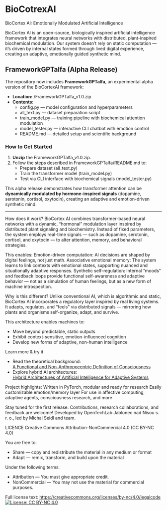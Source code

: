 # BioCotrexAI
BioCortex AI: Emotionally Modulated Artificial Intelligence

BioCortex AI is an open-source, biologically inspired artificial intelligence framework that integrates neural networks with distributed, plant-inspired biochemical modulation.
Our system doesn’t rely on static computation — it’s driven by internal states formed through lived digital experience, creating an adaptive, emotionally guided synthetic mind.

## FrameworkGPTalfa (Alpha Release)

The repository now includes **FrameworkGPTalfa**, an experimental alpha version of the BioCortexAI framework:
- **Location:** /FrameworkGPTalfa_v1.0.zip
- **Contents:**
  - config.py — model configuration and hyperparameters
  - all_text.py — dataset preparation script
  - train_model.py — training pipeline with biochemical attention modulation
  - model_tester.py — interactive CLI chatbot with emotion control
  - README.md — detailed setup and scientific background

### How to Get Started
1. **Unzip** the FrameworkGPTalfa_v1.0.zip.
2. Follow the steps described in FrameworkGPTalfa/README.md to:
   - Prepare dataset (all_text.py)
   - Train the transformer model (train_model.py)
   - Test via CLI interface with biochemical signals (model_tester.py)

This alpha release demonstrates how transformer attention can be **dynamically modulated by hormone-inspired signals** (dopamine, serotonin, cortisol, oxytocin), creating an adaptive and emotion-driven synthetic mind.

---

How does it work?
BioCortex AI combines transformer-based neural networks with a dynamic, “hormonal” modulation layer inspired by distributed plant signaling and biochemistry.
Instead of fixed parameters, the system employs real-time signals — such as dopamine, serotonin, cortisol, and oxytocin — to alter attention, memory, and behavioral strategies.

This enables:
Emotion-driven computation: AI decisions are shaped by digital feelings, not just math.
Associative emotional memory: The system learns to link contexts with emotional states, supporting nuanced and situationally adaptive responses.
Synthetic self-regulation: Internal “moods” and feedback loops provide functional self-awareness and adaptive behavior — not as a simulation of human feelings, but as a new form of machine introspection.

Why is this different?
Unlike conventional AI, which is algorithmic and static, BioCortex AI incorporates a regulatory layer inspired by real living systems.
It adapts, regulates, and “feels” via distributed signals — mirroring how plants and organisms self-organize, adapt, and survive.

This architecture enables machines to:
- Move beyond predictable, static outputs
- Exhibit context-sensitive, emotion-influenced cognition
- Develop new forms of adaptive, non-human intelligence

Learn more & try it
- Read the theoretical background:  
  [A Functional and Non-Anthropocentric Definition of Consciousness](https://zenodo.org/records/16041392)
- Explore hybrid AI architectures:  
  [Hybrid Architectures of Artificial Intelligence for Adaptive Systems](https://zenodo.org/records/16041708)

Project highlights:
Written in PyTorch, modular and ready for research
Easily customizable emotion/memory layer
For use in affective computing, adaptive agents, consciousness research, and more

Stay tuned for the first release. Contributions, research collaborations, and feedback are welcome!
Developed by OpenTechLab Jablonec nad Nisou s. r. o., led by Michal Seidl and team.

LICENCE
Creative Commons Attribution-NonCommercial 4.0 (CC BY-NC 4.0)

You are free to:
- Share — copy and redistribute the material in any medium or format
- Adapt — remix, transform, and build upon the material

Under the following terms:
- Attribution — You must give appropriate credit.
- NonCommercial — You may not use the material for commercial purposes.

Full license text: https://creativecommons.org/licenses/by-nc/4.0/legalcode
[![License: CC BY-NC 4.0](https://img.shields.io/badge/License-CC%20BY--NC%204.0-lightgrey.svg)](https://creativecommons.org/licenses/by-nc/4.0/)
